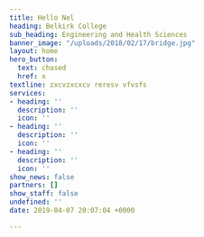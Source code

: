 ```yaml
---
title: Hello Nel
heading: Belkirk College
sub_heading: Engineering and Health Sciences
banner_image: "/uploads/2018/02/17/bridge.jpg"
layout: home
hero_button:
  text: chased
  href: x
textline: zxcvzxcxcv reresv vfvsfs
services:
- heading: ''
  description: ''
  icon: ''
- heading: ''
  description: ''
  icon: ''
- heading: ''
  description: ''
  icon: ''
show_news: false
partners: []
show_staff: false
undefined: ''
date: 2019-04-07 20:07:04 +0000

---
```

